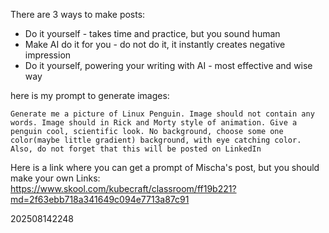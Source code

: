 There are 3 ways to make posts:
- Do it yourself - takes time and practice, but you sound human
- Make AI do it for you - do not do it, it instantly creates negative impression
- Do it yourself, powering your writing with AI - most effective and wise way

here is my prompt to generate images:

`Generate me a picture of Linux Penguin. Image should not contain any words. Image should in Rick and Morty style of animation. Give a penguin cool, scientific look. No background, choose some one color(maybe little gradient) background, with eye catching color. Also, do not forget that this will be posted on LinkedIn`

Here is a link where you can get a prompt of Mischa's post, but you should make your own
Links: https://www.skool.com/kubecraft/classroom/ff19b221?md=2f63ebb718a341649c094e7713a87c91

202508142248

